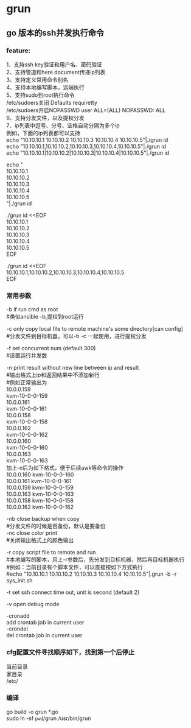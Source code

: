# grun
## go 版本的ssh并发执行命令  
###  feature:  
  1、支持ssh key验证和用户名、密码验证  
  2、支持管道和here document传递ip列表  
  3、支持定义常用命令别名  
  4、支持本地编写脚本，远端执行  
  5、支持sudo到root执行命令  
  /etc/sudoers关闭 Defaults    requiretty  
  /etc/sudoers开启NOPASSWD  user     ALL=(ALL)       NOPASSWD: ALL  
  6、支持分发文件，以及提权分发  
  7、ip列表中逗号、分号、空格自动分隔为多个ip  
  例如，下面的ip列表都可以支持  
  echo "10.10.10.1 10.10.10.2 10.10.10.3 10.10.10.4 10.10.10.5"|./grun id  
  echo "10.10.10.1,10.10.10.2,10.10.10.3,10.10.10.4,10.10.10.5"|./grun id  
  echo "10.10.10.1|10.10.10.2|10.10.10.3|10.10.10.4|10.10.10.5"|./grun id  

  echo "  
  10.10.10.1  
  10.10.10.2  
  10.10.10.3  
  10.10.10.4  
  10.10.10.5  
  "|./grun id  

./grun id <<EOF  
10.10.10.1  
10.10.10.2  
10.10.10.3  
10.10.10.4  
10.10.10.5  
EOF  

./grun id <<EOF  
10.10.10.1,10.10.10.2,10.10.10.3,10.10.10.4,10.10.10.5  
EOF  

### 常用参数  
  -b    if run cmd as root      
        #类似ansible -b,提权到root运行  

  -c    only copy local file to remote machine's some directory[can config]     
        #分发文件到目标机器，可以-b -c 一起使用，进行提权分发   

  -f    set concurrent num (default 300)    
        #设置运行并发数  

  -n    print result without new line between ip and result   
        #输出格式上ip和返回结果中不添加新行  
        #例如正常输出为  
        10.0.0.159  
        kvm-10-0-0-159  
        10.0.0.161  
        kvm-10-0-0-161  
        10.0.0.158  
        kvm-10-0-0-158  
        10.0.0.162  
        kvm-10-0-0-162  
        10.0.0.160  
        kvm-10-0-0-160  
        10.0.0.163  
        kvm-10-0-0-163  
        加上-n后为如下格式，便于后续awk等命令的操作  
        10.0.0.160 kvm-10-0-0-160  
        10.0.0.161 kvm-10-0-0-161  
        10.0.0.159 kvm-10-0-0-159  
        10.0.0.163 kvm-10-0-0-163  
        10.0.0.158 kvm-10-0-0-158  
        10.0.0.162 kvm-10-0-0-162  

  -nb   close backup when copy  
        #分发文件的时候是否备份，默认是要备份  
  -nc   close color print  
        #关闭输出格式上的颜色输出  

  -r    copy script file to remote and run  
        #本地编写的脚本，用上-r参数后，先分发到目标机器，然后再目标机器执行  
        #例如：当前目录有个脚本文件，可以直接按如下方式执行  
        #echo "10.10.10.1 10.10.10.2 10.10.10.3 10.10.10.4 10.10.10.5"|.grun -b -r sys_init.sh  
          
  -t    set ssh connect time out, unit is second (default 2)  
    
  -v    open debug mode  

  -cronadd  
        add crontab job in current user   
  -crondel  
        del crontab job in current user   

### cfg配置文件寻找顺序如下，找到第一个后停止    
当前目录  
家目录  
/etc/  
### 编译 
go build -o grun *.go  
sudo ln -sf `pwd`/grun /usr/bin/grun 